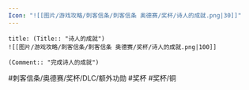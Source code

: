 ```yaml
---
Icon: "![[图片/游戏攻略/刺客信条/刺客信条 奥德赛/奖杯/诗人的成就.png|30]]"
---
```

```ad-common-bronze-trophy
title: (Title:: "诗人的成就")
![[图片/游戏攻略/刺客信条/刺客信条 奥德赛/奖杯/诗人的成就.png|100]]

(Comment:: "完成诗人的成就")
```

#刺客信条/奥德赛/奖杯/DLC/额外功勋 #奖杯 #奖杯/铜
